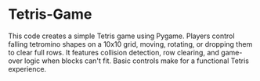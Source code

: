 # Tetris-Game
This code creates a simple Tetris game using Pygame. Players control falling tetromino shapes on a 10x10 grid, moving, rotating, or dropping them to clear full rows. It features collision detection, row clearing, and game-over logic when blocks can't fit. Basic controls make for a functional Tetris experience.
